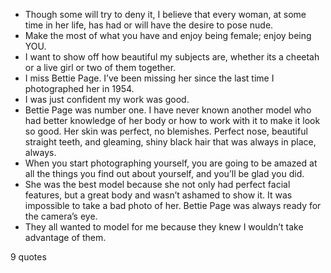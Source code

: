  - Though some will try to deny it, I believe that every woman, at some time in her life, has had or will have the desire to pose nude.
 - Make the most of what you have and enjoy being female; enjoy being YOU.
 - I want to show off how beautiful my subjects are, whether its a cheetah or a live girl or two of them together.
 - I miss Bettie Page. I’ve been missing her since the last time I photographed her in 1954.
 - I was just confident my work was good.
 - Bettie Page was number one. I have never known another model who had better knowledge of her body or how to work with it to make it look so good. Her skin was perfect, no blemishes. Perfect nose, beautiful straight teeth, and gleaming, shiny black hair that was always in place, always.
 - When you start photographing yourself, you are going to be amazed at all the things you find out about yourself, and you’ll be glad you did.
 - She was the best model because she not only had perfect facial features, but a great body and wasn’t ashamed to show it. It was impossible to take a bad photo of her. Bettie Page was always ready for the camera’s eye.
 - They all wanted to model for me because they knew I wouldn’t take advantage of them.

9 quotes